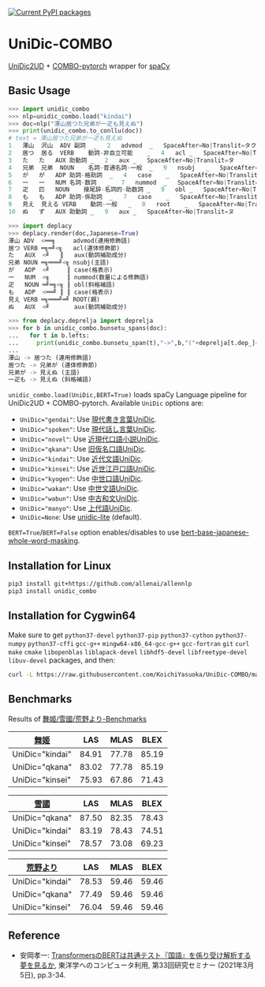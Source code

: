 [![Current PyPI packages](https://badge.fury.io/py/unidic-combo.svg)](https://pypi.org/project/unidic-combo/)

# UniDic-COMBO

[UniDic2UD](https://github.com/KoichiYasuoka/UniDic2UD) + [COMBO-pytorch](https://gitlab.clarin-pl.eu/syntactic-tools/combo) wrapper for [spaCy](https://spacy.io)

## Basic Usage

```py
>>> import unidic_combo
>>> nlp=unidic_combo.load("kindai")
>>> doc=nlp("澤山居つた兄弟が一疋も見えぬ")
>>> print(unidic_combo.to_conllu(doc))
# text = 澤山居つた兄弟が一疋も見えぬ
1	澤山	沢山	ADV	副詞	_	2	advmod	_	SpaceAfter=No|Translit=タクサン
2	居つ	居る	VERB	動詞-非自立可能	_	4	acl	_	SpaceAfter=No|Translit=オッ
3	た	た	AUX	助動詞	_	2	aux	_	SpaceAfter=No|Translit=タ
4	兄弟	兄弟	NOUN	名詞-普通名詞-一般	_	9	nsubj	_	SpaceAfter=No|Translit=キョウダイ
5	が	が	ADP	助詞-格助詞	_	4	case	_	SpaceAfter=No|Translit=ガ
6	一	一	NUM	名詞-数詞	_	7	nummod	_	SpaceAfter=No|Translit=イチ
7	疋	匹	NOUN	接尾辞-名詞的-助数詞	_	9	obl	_	SpaceAfter=No|Translit=ピキ
8	も	も	ADP	助詞-係助詞	_	7	case	_	SpaceAfter=No|Translit=モ
9	見え	見える	VERB	動詞-一般	_	0	root	_	SpaceAfter=No|Translit=ミエ
10	ぬ	ず	AUX	助動詞	_	9	aux	_	SpaceAfter=No|Translit=ヌ

>>> import deplacy
>>> deplacy.render(doc,Japanese=True)
澤山 ADV  <══╗     advmod(連用修飾語)
居つ VERB ═╗═╝<╗   acl(連体修飾節)
た   AUX  <╝   ║   aux(動詞補助成分)
兄弟 NOUN ═╗═══╝<╗ nsubj(主語)
が   ADP  <╝     ║ case(格表示)
一   NUM  <╗     ║ nummod(数量による修飾語)
疋   NOUN ═╝═╗<╗ ║ obl(斜格補語)
も   ADP  <══╝ ║ ║ case(格表示)
見え VERB ═╗═══╝═╝ ROOT(親)
ぬ   AUX  <╝       aux(動詞補助成分)

>>> from deplacy.deprelja import deprelja
>>> for b in unidic_combo.bunsetu_spans(doc):
...   for t in b.lefts:
...     print(unidic_combo.bunsetu_span(t),"->",b,"("+deprelja[t.dep_]+")")
...
澤山 -> 居つた (連用修飾語)
居つた -> 兄弟が (連体修飾節)
兄弟が -> 見えぬ (主語)
一疋も -> 見えぬ (斜格補語)
```

`unidic_combo.load(UniDic,BERT=True)` loads spaCy Language pipeline for UniDic2UD + COMBO-pytorch. Available `UniDic` options are:

* `UniDic="gendai"`: Use [現代書き言葉UniDic](https://clrd.ninjal.ac.jp/unidic/download_all.html#unidic_bccwj).
* `UniDic="spoken"`: Use [現代話し言葉UniDic](https://clrd.ninjal.ac.jp/unidic/download_all.html#unidic_csj).
* `UniDic="novel"`: Use [近現代口語小説UniDic](https://clrd.ninjal.ac.jp/unidic/download_all.html#unidic_novel).
* `UniDic="qkana"`: Use [旧仮名口語UniDic](https://clrd.ninjal.ac.jp/unidic/download_all.html#unidic_qkana).
* `UniDic="kindai"`: Use [近代文語UniDic](https://clrd.ninjal.ac.jp/unidic/download_all.html#unidic_kindai).
* `UniDic="kinsei"`: Use [近世江戸口語UniDic](https://clrd.ninjal.ac.jp/unidic/download_all.html#unidic_kinsei-edo).
* `UniDic="kyogen"`: Use [中世口語UniDic](https://clrd.ninjal.ac.jp/unidic/download_all.html#unidic_chusei-kougo).
* `UniDic="wakan"`: Use [中世文語UniDic](https://clrd.ninjal.ac.jp/unidic/download_all.html#unidic_chusei-bungo).
* `UniDic="wabun"`: Use [中古和文UniDic](https://clrd.ninjal.ac.jp/unidic/download_all.html#unidic_wabun).
* `UniDic="manyo"`: Use [上代語UniDic](https://clrd.ninjal.ac.jp/unidic/download_all.html#unidic_jodai).
* `UniDic=None`: Use [unidic-lite](https://github.com/polm/unidic-lite) (default).

`BERT=True`/`BERT=False` option enables/disables to use [bert-base-japanese-whole-word-masking](https://huggingface.co/cl-tohoku/bert-base-japanese-whole-word-masking).

## Installation for Linux

```sh
pip3 install git+https://github.com/allenai/allennlp
pip3 install unidic_combo
```

## Installation for Cygwin64

Make sure to get `python37-devel` `python37-pip` `python37-cython` `python37-numpy` `python37-cffi` `gcc-g++` `mingw64-x86_64-gcc-g++` `gcc-fortran` `git` `curl` `make` `cmake` `libopenblas` `liblapack-devel` `libhdf5-devel` `libfreetype-devel` `libuv-devel` packages, and then:
```sh
curl -L https://raw.githubusercontent.com/KoichiYasuoka/UniDic-COMBO/master/cygwin64.sh | sh
```

## Benchmarks

Results of [舞姬/雪國/荒野より-Benchmarks](https://colab.research.google.com/github/KoichiYasuoka/UniDic-COMBO/blob/master/benchmark.ipynb)

|[舞姬](https://github.com/KoichiYasuoka/UniDic2UD/blob/master/benchmark/maihime-benchmark.tar.gz)|LAS|MLAS|BLEX|
|---------------|-----|-----|-----|
|UniDic="kindai"|84.91|77.78|85.19|
|UniDic="qkana" |83.02|77.78|85.19|
|UniDic="kinsei"|75.93|67.86|71.43|

|[雪國](https://github.com/KoichiYasuoka/UniDic2UD/blob/master/benchmark/yukiguni-benchmark.tar.gz)|LAS|MLAS|BLEX|
|---------------|-----|-----|-----|
|UniDic="qkana" |87.50|82.35|78.43|
|UniDic="kindai"|83.19|78.43|74.51|
|UniDic="kinsei"|78.57|73.08|69.23|

|[荒野より](https://github.com/KoichiYasuoka/UniDic2UD/blob/master/benchmark/koyayori-benchmark.tar.gz)|LAS|MLAS|BLEX|
|---------------|-----|-----|-----|
|UniDic="kindai"|78.53|59.46|59.46|
|UniDic="qkana" |77.49|59.46|59.46|
|UniDic="kinsei"|76.04|59.46|59.46|

## Reference

* 安岡孝一: [TransformersのBERTは共通テスト『国語』を係り受け解析する夢を見るか](http://hdl.handle.net/2433/261872), 東洋学へのコンピュータ利用, 第33回研究セミナー (2021年3月5日), pp.3-34.
